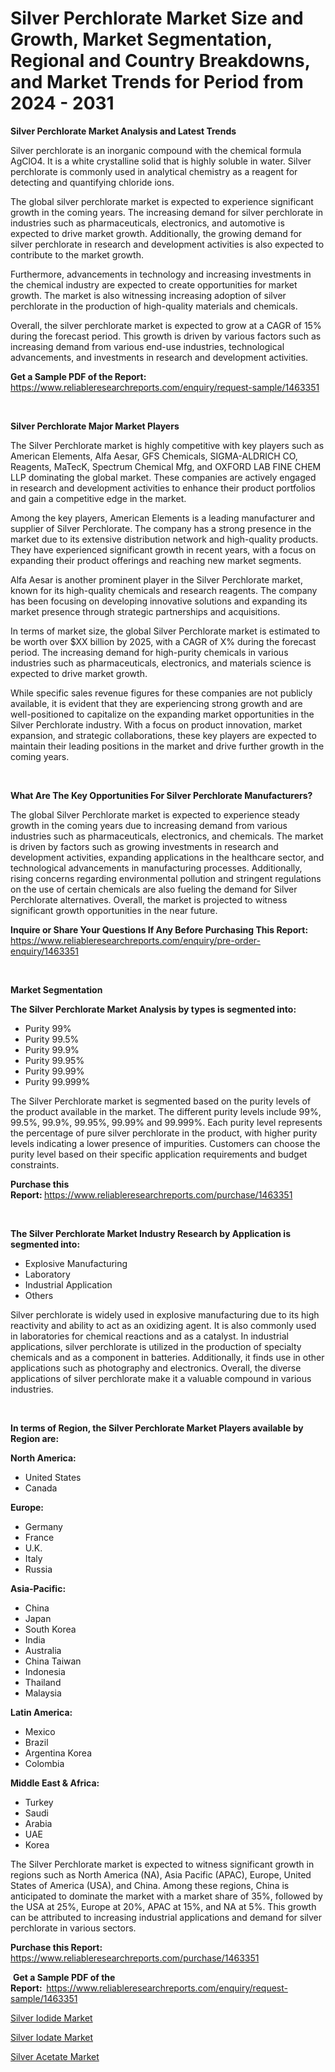<p><h1>Silver Perchlorate Market Size and Growth, Market Segmentation, Regional and Country Breakdowns, and Market Trends for Period from 2024 -  2031</h1></p><p><strong>Silver Perchlorate Market Analysis and Latest Trends</strong></p>
<p><p>Silver perchlorate is an inorganic compound with the chemical formula AgClO4. It is a white crystalline solid that is highly soluble in water. Silver perchlorate is commonly used in analytical chemistry as a reagent for detecting and quantifying chloride ions.</p><p>The global silver perchlorate market is expected to experience significant growth in the coming years. The increasing demand for silver perchlorate in industries such as pharmaceuticals, electronics, and automotive is expected to drive market growth. Additionally, the growing demand for silver perchlorate in research and development activities is also expected to contribute to the market growth.</p><p>Furthermore, advancements in technology and increasing investments in the chemical industry are expected to create opportunities for market growth. The market is also witnessing increasing adoption of silver perchlorate in the production of high-quality materials and chemicals.</p><p>Overall, the silver perchlorate market is expected to grow at a CAGR of 15% during the forecast period. This growth is driven by various factors such as increasing demand from various end-use industries, technological advancements, and investments in research and development activities.</p></p>
<p><strong>Get a Sample PDF of the Report:&nbsp;</strong> <a href="https://www.reliableresearchreports.com/enquiry/request-sample/1463351">https://www.reliableresearchreports.com/enquiry/request-sample/1463351</a></p>
<p>&nbsp;</p>
<p><strong>Silver Perchlorate Major Market Players</strong></p>
<p><p>The Silver Perchlorate market is highly competitive with key players such as American Elements, Alfa Aesar, GFS Chemicals, SIGMA-ALDRICH CO, Reagents, MaTecK, Spectrum Chemical Mfg, and OXFORD LAB FINE CHEM LLP dominating the global market. These companies are actively engaged in research and development activities to enhance their product portfolios and gain a competitive edge in the market.</p><p>Among the key players, American Elements is a leading manufacturer and supplier of Silver Perchlorate. The company has a strong presence in the market due to its extensive distribution network and high-quality products. They have experienced significant growth in recent years, with a focus on expanding their product offerings and reaching new market segments.</p><p>Alfa Aesar is another prominent player in the Silver Perchlorate market, known for its high-quality chemicals and research reagents. The company has been focusing on developing innovative solutions and expanding its market presence through strategic partnerships and acquisitions.</p><p>In terms of market size, the global Silver Perchlorate market is estimated to be worth over $XX billion by 2025, with a CAGR of X% during the forecast period. The increasing demand for high-purity chemicals in various industries such as pharmaceuticals, electronics, and materials science is expected to drive market growth.</p><p>While specific sales revenue figures for these companies are not publicly available, it is evident that they are experiencing strong growth and are well-positioned to capitalize on the expanding market opportunities in the Silver Perchlorate industry. With a focus on product innovation, market expansion, and strategic collaborations, these key players are expected to maintain their leading positions in the market and drive further growth in the coming years.</p></p>
<p>&nbsp;</p>
<p><strong>What Are The Key Opportunities For Silver Perchlorate Manufacturers?</strong></p>
<p><p>The global Silver Perchlorate market is expected to experience steady growth in the coming years due to increasing demand from various industries such as pharmaceuticals, electronics, and chemicals. The market is driven by factors such as growing investments in research and development activities, expanding applications in the healthcare sector, and technological advancements in manufacturing processes. Additionally, rising concerns regarding environmental pollution and stringent regulations on the use of certain chemicals are also fueling the demand for Silver Perchlorate alternatives. Overall, the market is projected to witness significant growth opportunities in the near future.</p></p>
<p><strong>Inquire or Share Your Questions If Any Before Purchasing This Report:</strong> <a href="https://www.reliableresearchreports.com/enquiry/pre-order-enquiry/1463351">https://www.reliableresearchreports.com/enquiry/pre-order-enquiry/1463351</a></p>
<p>&nbsp;</p>
<p><strong>Market Segmentation</strong></p>
<p><strong>The Silver Perchlorate Market Analysis by types is segmented into:</strong></p>
<p><ul><li>Purity 99%</li><li>Purity 99.5%</li><li>Purity 99.9%</li><li>Purity 99.95%</li><li>Purity 99.99%</li><li>Purity 99.999%</li></ul></p>
<p><p>The Silver Perchlorate market is segmented based on the purity levels of the product available in the market. The different purity levels include 99%, 99.5%, 99.9%, 99.95%, 99.99% and 99.999%. Each purity level represents the percentage of pure silver perchlorate in the product, with higher purity levels indicating a lower presence of impurities. Customers can choose the purity level based on their specific application requirements and budget constraints.</p></p>
<p><strong>Purchase this Report:&nbsp;</strong><a href="https://www.reliableresearchreports.com/purchase/1463351">https://www.reliableresearchreports.com/purchase/1463351</a></p>
<p>&nbsp;</p>
<p><strong>The Silver Perchlorate Market Industry Research by Application is segmented into:</strong></p>
<p><ul><li>Explosive Manufacturing</li><li>Laboratory</li><li>Industrial Application</li><li>Others</li></ul></p>
<p><p>Silver perchlorate is widely used in explosive manufacturing due to its high reactivity and ability to act as an oxidizing agent. It is also commonly used in laboratories for chemical reactions and as a catalyst. In industrial applications, silver perchlorate is utilized in the production of specialty chemicals and as a component in batteries. Additionally, it finds use in other applications such as photography and electronics. Overall, the diverse applications of silver perchlorate make it a valuable compound in various industries.</p></p>
<p>&nbsp;</p>
<p><strong>In terms of Region, the Silver Perchlorate Market Players available by Region are:</strong></p>
<p>
    <p> <strong> North America: </strong>
        <ul>
            <li>United States</li>
            <li>Canada</li>
        </ul>
        </p> 
    <p> <strong> Europe: </strong>
        <ul>
            <li>Germany</li>
            <li>France</li>
            <li>U.K.</li>
            <li>Italy</li>
            <li>Russia</li>
        </ul>
        </p> 
    <p> <strong> Asia-Pacific: </strong>
        <ul>
            <li>China</li>
            <li>Japan</li>
            <li>South Korea</li>
            <li>India</li>
            <li>Australia</li>
            <li>China Taiwan</li>
            <li>Indonesia</li>
            <li>Thailand</li>
            <li>Malaysia</li>
        </ul>
        </p> 
    <p> <strong> Latin America: </strong>
        <ul>
            <li>Mexico</li>
            <li>Brazil</li>
            <li>Argentina Korea</li>
            <li>Colombia</li>
        </ul>
        </p> 
    <p> <strong> Middle East & Africa: </strong>
        <ul>
            <li>Turkey</li>
            <li>Saudi</li>
            <li>Arabia</li>
            <li>UAE</li>
            <li>Korea</li>
        </ul>
    </p>
    </p>
<p><p>The Silver Perchlorate market is expected to witness significant growth in regions such as North America (NA), Asia Pacific (APAC), Europe, United States of America (USA), and China. Among these regions, China is anticipated to dominate the market with a market share of 35%, followed by the USA at 25%, Europe at 20%, APAC at 15%, and NA at 5%. This growth can be attributed to increasing industrial applications and demand for silver perchlorate in various sectors.</p></p>
<p><strong>Purchase this Report: </strong><a href="https://www.reliableresearchreports.com/purchase/1463351">https://www.reliableresearchreports.com/purchase/1463351</a></p>
<p>&nbsp;<strong>Get a Sample PDF of the Report:&nbsp;&nbsp;</strong><a href="https://www.reliableresearchreports.com/enquiry/request-sample/1463351">https://www.reliableresearchreports.com/enquiry/request-sample/1463351</a></p>
<p><strong></strong></p>
<p><p><a href="https://github.com/danielneavesallisons03mba/Market-Research-Report-List-1/blob/main/silver-iodide-market.md">Silver Iodide Market</a></p><p><a href="https://github.com/dimitrishawkinswaynenp91rgz/Market-Research-Report-List-1/blob/main/silver-iodate-market.md">Silver Iodate Market</a></p><p><a href="https://github.com/changoleonlaverguenzanoexiste/Market-Research-Report-List-2/blob/main/silver-acetate-market.md">Silver Acetate Market</a></p></p>